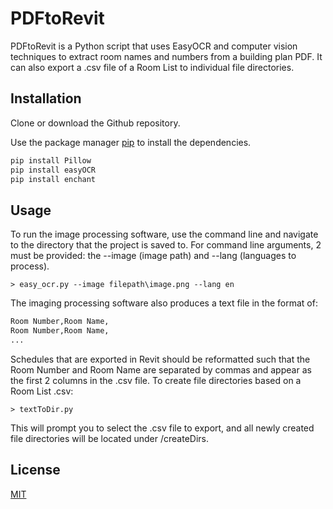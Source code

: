 
# PDFtoRevit

PDFtoRevit is a Python script that uses EasyOCR and computer vision techniques to extract room names and numbers from a building plan PDF. It can also export a .csv file of a Room List to individual file directories.

## Installation

Clone or download the Github repository.

Use the package manager [pip](https://pip.pypa.io/en/stable/) to install the dependencies.

```bash
pip install Pillow
pip install easyOCR
pip install enchant
```

## Usage
To run the image processing software, use the command line and navigate to the directory that the project is saved to. For command line arguments, 2 must be provided: the --image (image path) and --lang (languages to process).
```console
> easy_ocr.py --image filepath\image.png --lang en
```

The imaging processing software also produces a text file in the format of:
```bash
Room Number,Room Name,
Room Number,Room Name,
...
```
Schedules that are exported in Revit should be reformatted such that the Room Number and Room Name are separated by commas and appear as the first 2 columns in the .csv file. To create file directories based on a Room List .csv:

```console
> textToDir.py
```

This will prompt you to select the .csv file to export, and all newly created file directories will be located under /createDirs.
## License
[MIT](https://choosealicense.com/licenses/mit/)
